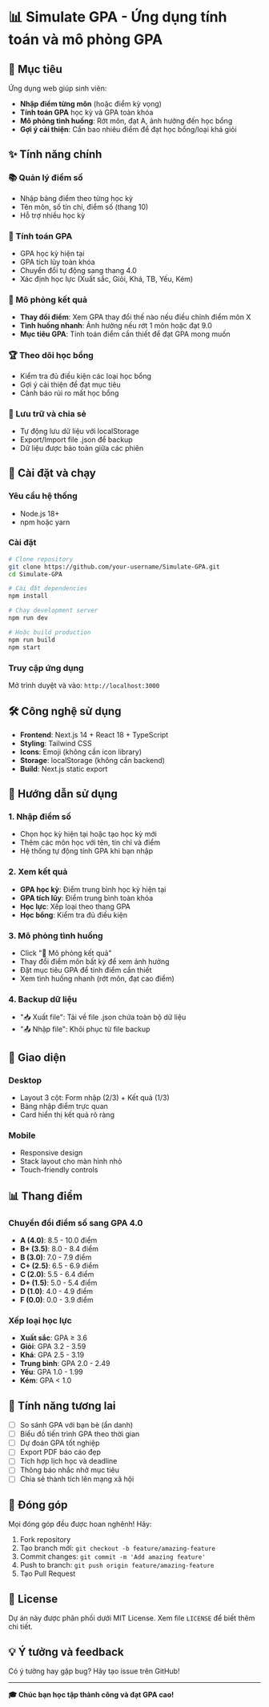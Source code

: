# 📊 Simulate GPA - Ứng dụng tính toán và mô phỏng GPA

## 🎯 Mục tiêu

Ứng dụng web giúp sinh viên:
- **Nhập điểm từng môn** (hoặc điểm kỳ vọng)
- **Tính toán GPA** học kỳ và GPA toàn khóa
- **Mô phỏng tình huống**: Rớt môn, đạt A, ảnh hưởng đến học bổng
- **Gợi ý cải thiện**: Cần bao nhiêu điểm để đạt học bổng/loại khá giỏi

## ✨ Tính năng chính

### 📚 Quản lý điểm số
- Nhập bảng điểm theo từng học kỳ
- Tên môn, số tín chỉ, điểm số (thang 10)
- Hỗ trợ nhiều học kỳ

### 🧮 Tính toán GPA
- GPA học kỳ hiện tại  
- GPA tích lũy toàn khóa
- Chuyển đổi tự động sang thang 4.0
- Xác định học lực (Xuất sắc, Giỏi, Khá, TB, Yếu, Kém)

### 🎯 Mô phỏng kết quả
- **Thay đổi điểm**: Xem GPA thay đổi thế nào nếu điều chỉnh điểm môn X
- **Tình huống nhanh**: Ảnh hưởng nếu rớt 1 môn hoặc đạt 9.0
- **Mục tiêu GPA**: Tính toán điểm cần thiết để đạt GPA mong muốn

### 🏆 Theo dõi học bổng
- Kiểm tra đủ điều kiện các loại học bổng
- Gợi ý cải thiện để đạt mục tiêu
- Cảnh báo rủi ro mất học bổng

### 💾 Lưu trữ và chia sẻ
- Tự động lưu dữ liệu với localStorage
- Export/Import file .json để backup
- Dữ liệu được bảo toàn giữa các phiên

## 🚀 Cài đặt và chạy

### Yêu cầu hệ thống
- Node.js 18+ 
- npm hoặc yarn

### Cài đặt
```bash
# Clone repository
git clone https://github.com/your-username/Simulate-GPA.git
cd Simulate-GPA

# Cài đặt dependencies
npm install

# Chạy development server
npm run dev

# Hoặc build production
npm run build
npm start
```

### Truy cập ứng dụng
Mở trình duyệt và vào: `http://localhost:3000`

## 🛠️ Công nghệ sử dụng

- **Frontend**: Next.js 14 + React 18 + TypeScript
- **Styling**: Tailwind CSS
- **Icons**: Emoji (không cần icon library)
- **Storage**: localStorage (không cần backend)
- **Build**: Next.js static export

## 📖 Hướng dẫn sử dụng

### 1. Nhập điểm số
- Chọn học kỳ hiện tại hoặc tạo học kỳ mới
- Thêm các môn học với tên, tín chỉ và điểm
- Hệ thống tự động tính GPA khi bạn nhập

### 2. Xem kết quả
- **GPA học kỳ**: Điểm trung bình học kỳ hiện tại
- **GPA tích lũy**: Điểm trung bình toàn khóa
- **Học lực**: Xếp loại theo thang GPA
- **Học bổng**: Kiểm tra đủ điều kiện

### 3. Mô phỏng tình huống
- Click "🎯 Mô phỏng kết quả"
- Thay đổi điểm môn bất kỳ để xem ảnh hưởng
- Đặt mục tiêu GPA để tính điểm cần thiết
- Xem tình huống nhanh (rớt môn, đạt cao điểm)

### 4. Backup dữ liệu
- "📥 Xuất file": Tải về file .json chứa toàn bộ dữ liệu
- "📤 Nhập file": Khôi phục từ file backup

## 🎨 Giao diện

### Desktop
- Layout 3 cột: Form nhập (2/3) + Kết quả (1/3)
- Bảng nhập điểm trực quan
- Card hiển thị kết quả rõ ràng

### Mobile  
- Responsive design
- Stack layout cho màn hình nhỏ
- Touch-friendly controls

## 📊 Thang điểm

### Chuyển đổi điểm số sang GPA 4.0
- **A (4.0)**: 8.5 - 10.0 điểm
- **B+ (3.5)**: 8.0 - 8.4 điểm  
- **B (3.0)**: 7.0 - 7.9 điểm
- **C+ (2.5)**: 6.5 - 6.9 điểm
- **C (2.0)**: 5.5 - 6.4 điểm
- **D+ (1.5)**: 5.0 - 5.4 điểm
- **D (1.0)**: 4.0 - 4.9 điểm
- **F (0.0)**: 0.0 - 3.9 điểm

### Xếp loại học lực
- **Xuất sắc**: GPA ≥ 3.6
- **Giỏi**: GPA 3.2 - 3.59
- **Khá**: GPA 2.5 - 3.19  
- **Trung bình**: GPA 2.0 - 2.49
- **Yếu**: GPA 1.0 - 1.99
- **Kém**: GPA < 1.0

## 🔮 Tính năng tương lai

- [ ] So sánh GPA với bạn bè (ẩn danh)
- [ ] Biểu đồ tiến trình GPA theo thời gian
- [ ] Dự đoán GPA tốt nghiệp
- [ ] Export PDF báo cáo đẹp
- [ ] Tích hợp lịch học và deadline
- [ ] Thông báo nhắc nhở mục tiêu
- [ ] Chia sẻ thành tích lên mạng xã hội

## 🤝 Đóng góp

Mọi đóng góp đều được hoan nghênh! Hãy:

1. Fork repository
2. Tạo branch mới: `git checkout -b feature/amazing-feature`
3. Commit changes: `git commit -m 'Add amazing feature'`
4. Push to branch: `git push origin feature/amazing-feature`
5. Tạo Pull Request

## 📝 License

Dự án này được phân phối dưới MIT License. Xem file `LICENSE` để biết thêm chi tiết.

## 💡 Ý tưởng và feedback

Có ý tưởng hay gặp bug? Hãy tạo issue trên GitHub!

---

**🎓 Chúc bạn học tập thành công và đạt GPA cao!**